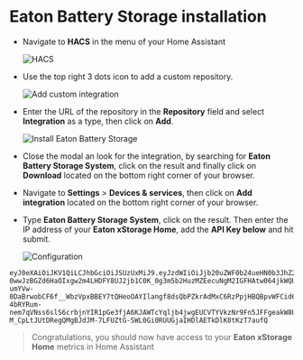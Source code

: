 # Eaton Battery Storage installation

- Navigate to **HACS** in the menu of your Home Assistant

    ![HACS](https://github.com/myearth-ch/home_assistant_eaton_xstorage_home/blob/main/images/hacs-menu-link.png "Click on HACS")

- Use the top right 3 dots icon to add a custom repository.

    ![Add custom integration](https://github.com/myearth-ch/home_assistant_eaton_xstorage_home/blob/main/images/hacs-link-custom-repository.png "Add custom integration")

- Enter the URL of the repository in the **Repository** field and select **Integration** as a type, then click on **Add**.

    ![Install Eaton Battery Storage](https://github.com/myearth-ch/home_assistant_eaton_xstorage_home/blob/main/images/hacs-set-custom-repository.png "Install Eaton Battery Storage")

- Close the modal an look for the integration, by searching for **Eaton Battery Storage System**, click on the result and finally click on **Download** located on the bottom right corner of your browser.

- Navigate to **Settings** > **Devices & services**, then click on **Add integration** located on the bottom right corner of your browser.
- Type **Eaton Battery Storage System**, click on the result. Then enter the IP address of your **Eaton xStorage Home**, add the **API Key below** and hit submit.

    ![Configuration](https://github.com/myearth-ch/home_assistant_eaton_xstorage_home/blob/main/images/integration-configuration.png "Configure the xStorage Home IP Address and API Key")

```
eyJ0eXAiOiJKV1QiLCJhbGciOiJSUzUxMiJ9.eyJzdWIiOiJjb20uZWF0b24ueHN0b3JhZ2VIb21lIiwiY29tLnhzdG9yYWdlaG9tZS9zY28iOiJCQVNJQyIsImNvbS54c3RvcmFnZWhvbWUvY2lkIjoiNzNhZmRiNGRlODUwYjViMGY4YmIzZGQxNmVlNzMxNmY4YjkzZmJkZTUyNDMwY2YwZDhmODI5Yzc1NzdlIiwiaXNzIjoiaHR0cHM6Ly94c3RvcmFnZWhvbWUuY29tLyIsImNvbS54c3RvcmFnZWhvbWUvb3JnIjoiRWF0b24iLCJleHAiOjIwNjU2NTE3NzEsImlhdCI6MTc1MDA4MjI1MX0.ywwTNW1ofG9AMBWgQYsxXMV4lI_qFoOqyNSMIMg2o9lKWEgiW9Y4_I6pzZzwX5tJn9l7NsaF305JtK5IzuEZOuA1l_Ck0_8IxgS7YdXZROdK6QTh2qBp2PIMY68hFV5kejqoD3ZQThtzK9CHy07NSurNaCpMVtgAqQsFZc_Iwu7CbczeDb0KqPk4bJErdNaVXCw3YqsMAoz7Jp2L1AG26-0wwJzBGZd6HaOIxgw2m4LHDFY8UJ2jb1C0K_0g3m5b2HuzMZEecuNgM2IGFHAtw064jkWQUdrTKxdWgkKEq7DJhpeyBCNqUhBgYnk4YQEG_dYzSN8qN4SYxZC9tTH7TSqR-umYVw-0DaBrwobCF6f__WbzVpxBBEY7tQHeoOAYIlangf8dsQbPZkrAdMxC6RzPpjHBQBpvWFCid6bFcpSnNIaVnCCYvPClSs4p0BTBTmAdMMBq7f0SDBh52y9I90pqmX3PtQNzIWWcQTfe26lbTXubKVVY-4bRYRum-nem7qVNss6slS6crbjnYIR1pGe3fjA6KJAWTcYqljb4jwgEUCVTYVkzNr9Fn5JFFgeakW8U3cfWre6pMNLprQn_mRLLbiZQZjikK69O8bP1aC-M_CpLtJUtDRegQMgBJdJM-7LFUZtG-SWL0Gi0RUUGjaIHDlAETkDlK8tKzT7aufQ
```

> Congratulations, you should now have access to your **Eaton xStorage Home** metrics in Home Assistant